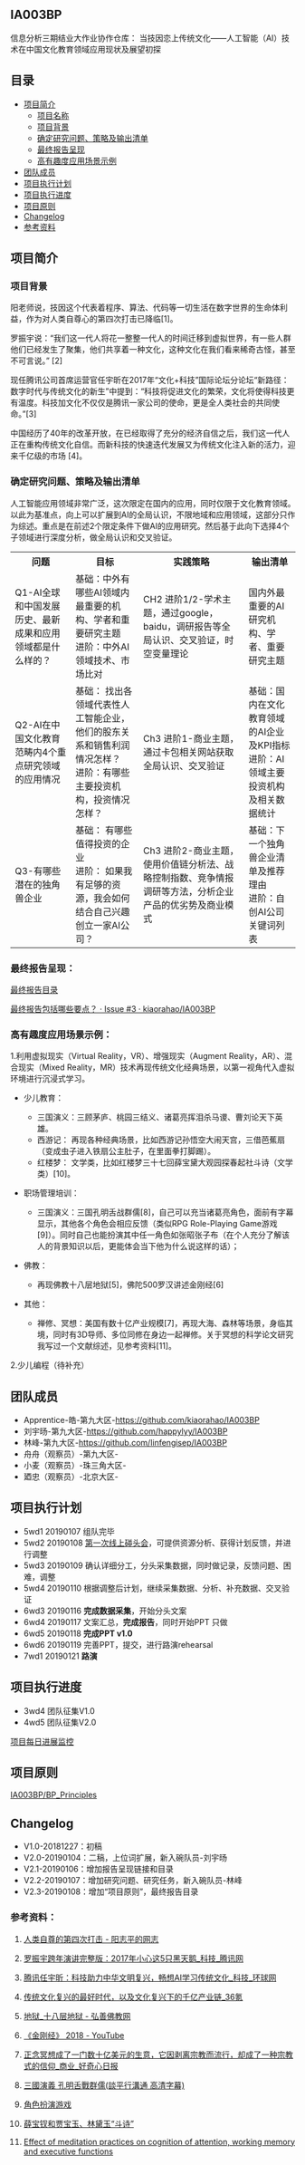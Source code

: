 ## IA003BP
信息分析三期结业大作业协作仓库：
当技因恋上传统文化——人工智能（AI）技术在中国文化教育领域应用现状及展望初探

## 目录
- [项目简介](#项目简介)
  - [项目名称](#项目名称)
  - [项目背景](#项目背景)
  - [确定研究问题、策略及输出清单](#确定研究问题、策略及输出清单)
  - [最终报告呈现](#最终报告呈现)
  - [高有趣度应用场景示例](#高有趣度应用场景示例)  
- [团队成员](#团队成员)
- [项目执行计划](#项目执行计划)
- [项目执行进度](#项目执行进度)
- [项目原则](#项目原则)
- [Changelog](#Changelog)
- [参考资料](#参考资料)

## 项目简介

### 项目背景
阳老师说，技因这个代表着程序、算法、代码等一切生活在数字世界的生命体利益，作为对人类自尊心的第四次打击已降临[1]。

罗振宇说：“我们这一代人将花一整整一代人的时间迁移到虚拟世界，有一些人群他们已经发生了聚集，他们共享着一种文化，这种文化在我们看来稀奇古怪，甚至不可言说。” [2]

现任腾讯公司首席运营官任宇昕在2017年“文化+科技”国际论坛分论坛“新路径：数字时代与传统文化的新生”中提到：“科技将促进文化的繁荣，文化将使得科技更有温度。科技加文化不仅仅是腾讯一家公司的使命，更是全人类社会的共同使命。”[3] 

中国经历了40年的改革开放，在已经取得了充分的经济自信之后，我们这一代人正在重构传统文化自信。而新科技的快速迭代发展又为传统文化注入新的活力，迎来千亿级的市场
[4]。

### 确定研究问题、策略及输出清单
人工智能应用领域非常广泛，这次限定在国内的应用，同时仅限于文化教育领域。以此为基准点，向上可以扩展到AI的全局认识，不限地域和应用领域，这部分只作为综述。重点是在前述2个限定条件下做AI的应用研究。然后基于此向下选择4个子领域进行深度分析，做全局认识和交叉验证。

<table>
   <tr>
      <th>问题</th>
      <th>目标</th>
      <th>实践策略</th>
      <th>输出清单</th>
   </tr>
   <tr>
      <td>Q1-AI全球和中国发展历史、最新成果和应用领域都是什么样的？</td>
      <td>基础：中外有哪些AI领域内最重要的机构、学者和重要研究主题 <br>
             进阶：中外AI领域技术、市场比对</td>
      <td>CH2 进阶1/2-学术主题，通过google，baidu，调研报告等全局认识、交叉验证，时空变量理论</td>
      <td>国内外最重要的AI研究机构、学者、重要研究主题</td>
   </tr>
   <tr>
      <td>Q2-AI在中国文化教育范畴内4个重点研究领域的应用情况</td>
      <td>基础： 找出各领域代表性人工智能企业，他们的股东关系和销售利润情况怎样？<br>
             进阶：有哪些主要投资机构，投资情况怎样？</td>
      <td>Ch3 进阶1-商业主题，通过卡包相关网站获取全局认识、交叉验证</td>
      <td>基础：国内在文化教育领域的AI企业及KPI指标 <br>
             进阶：AI领域主要投资机构及相关数据统计</td>
   </tr>
   <tr>
      <td>Q3-有哪些潜在的独角兽企业</td>
      <td>基础： 有哪些值得投资的企业 <br>
             进阶： 如果我有足够的资源，我会如何结合自己兴趣创立一家AI公司？</td>
      <td>Ch3 进阶2-商业主题，使用价值链分析法、战略控制指数、竞争情报调研等方法，分析企业产品的优劣势及商业模式</td>
      <td>基础：下一个独角兽企业清单及推荐理由 <br>
             进阶：自创AI公司关键词列表</td>
   </tr>
</table>

### 最终报告呈现：
[最终报告目录](https://github.com/kiaorahao/IA003BP/blob/master/Report_TOC.md)

[最终报告包括哪些要点？ · Issue #3 · kiaorahao/IA003BP](https://github.com/kiaorahao/IA003BP/issues/3)


### 高有趣度应用场景示例：
1.利用虚拟现实（Virtual Reality，VR）、增强现实（Augment Reality，AR）、混合现实（Mixed Reality，MR）技术再现传统文化经典场景，以第一视角代入虚拟环境进行沉浸式学习。

- 少儿教育：
  - 三国演义：三顾茅庐、桃园三结义、诸葛亮挥泪杀马谡、曹刘论天下英雄。
  - 西游记： 再现各种经典场景，比如西游记孙悟空大闹天宫，三借芭蕉扇（变成虫子进入铁扇公主肚子，在里面拳打脚踢）。
  - 红楼梦： 文学类，比如红楼梦三十七回薛宝黛大观园探春起社斗诗（文学类）[10]。

- 职场管理培训：
  - 三国演义：三国孔明舌战群儒[8]，自己可以充当诸葛亮角色，面前有字幕显示，其他各个角色会相应反馈（类似RPG Role-Playing Game游戏[9]）。同时自己也能扮演其中任一角色如张昭张子布（在个人充分了解该人的背景知识以后，更能体会当下他为什么说这样的话）；

- 佛教：
  - 再现佛教十八层地狱[5]，佛陀500罗汉讲述金刚经[6]

- 其他：
  - 禅修、冥想：美国有数十亿产业规模[7]，再现大海、森林等场景，身临其境，同时有3D导师、多位同修在身边一起禅修。关于冥想的科学论文研究我写过一个文献综述，见参考资料[11]。

2.少儿编程（待补充）

## 团队成员
- Apprentice-皓-第九大区-https://github.com/kiaorahao/IA003BP
- 刘宇旸-第九大区-https://github.com/happylyy/IA003BP
- 林峰-第九大区-https://github.com/linfengisep/IA003BP
- 舟舟（观察员）-第九大区-
- 小麦（观察员）-珠三角大区-
- 廼忠（观察员）-北京大区-

## 项目执行计划

- 5wd1 20190107 组队完毕
- 5wd2 20190108 [第一次线上碰头会](https://github.com/kiaorahao/IA003BP/issues/7)，可提供资源分析、获得计划反馈，并进行调整
- 5wd3 20190109 确认详细分工，分头采集数据，同时做记录，反馈问题、困难，调整
- 5wd4 20190110 根据调整后计划，继续采集数据、分析、补充数据、交叉验证
- 6wd3 20190116 **完成数据采集**，开始分头文案
- 6wd4 20190117 文案汇总，**完成报告**，同时开始PPT 只做
- 6wd5 20190118 **完成PPT v1.0**
- 6wd6 20190119 完善PPT，提交，进行路演rehearsal
- 7wd1 20190121 **路演**

## 项目执行进度
- 3wd4 团队征集V1.0
- 4wd5 团队征集V2.0

[项目每日进展监控](https://github.com/kiaorahao/IA003BP/blob/master/BP%20Monitor.md)

## 项目原则
[IA003BP/BP_Principles](https://github.com/kiaorahao/IA003BP/blob/master/BP_Principles)

## Changelog
- V1.0-20181227：初稿
- V2.0-20190104：二稿，上位词扩展，新入碗队员-刘宇旸
- V2.1-20190106：增加报告呈现链接和目录
- V2.2-20190107：增加研究问题、研究任务，新入碗队员-林峰
- V2.3-20190108：增加“项目原则”，最终报告目录

### 参考资料：

1. [人类自尊的第四次打击 - 阳志平的网志](https://www.yangzhiping.com/psy/alphago-winner.html)
2. [罗振宇跨年演讲完整版：2017年小心这5只黑天鹅_科技_腾讯网](http://tech.qq.com/a/20170101/002776.htm)

3. [腾讯任宇昕：科技助力中华文明复兴，畅想AI学习传统文化_科技_环球网](http://tech.huanqiu.com/news/2017-11/11407638.html)

4. [传统文化复兴的最好时代，以及文化复兴下的千亿产业链_36氪](https://36kr.com/p/5129984.html)

5. [地狱_十八层地狱 - 弘善佛教网](http://www.liaotuo.org/remen/diyu.html)

6. [《金刚经》 2018 - YouTube](https://www.youtube.com/watch?v=K_W3u6IYw3E)

7. [正念冥想成了一门数十亿美元的生意，它因剥离宗教而流行，却成了一种宗教式的信仰_商业_好奇心日报](https://www.qdaily.com/articles/54210.html)

8. [三國演義 孔明舌戰群儒(談平行溝通 高清字幕)](https://www.youtube.com/watch?v=n_Mej_PiVRY)

9. [角色扮演游戏](https://zh.wikipedia.org/wiki/角色扮演游戏)

10. [薛宝钗和贾宝玉、林黛玉“斗诗”](http://blog.sina.com.cn/s/blog_44b8132601017bal.html)
11. [Effect of meditation practices on cognition of attention, working memory and executive functions](https://medium.com/@kiaorahao/effect-of-meditation-practices-on-cognition-of-attention-working-memory-and-executive-functions-7e268357063)
